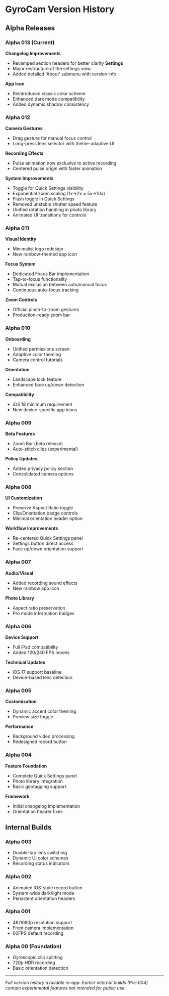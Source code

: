 # GyroCam Version History

## Alpha Releases

### Alpha 013 (Current)
**Changelog Improvements**  
- Revamped section headers for better clarity
**Settings**  
- Major restructure of the settings view  
- Added detailed 'About' submenu with version info  

**App Icon**  
- Reintroduced classic color scheme  
- Enhanced dark mode compatibility  
- Added dynamic shadow consistency  

### Alpha 012
**Camera Gestures**  
- Drag gesture for manual focus control  
- Long-press lens selector with theme-adaptive UI  

**Recording Effects**  
- Pulse animation now exclusive to active recording  
- Centered pulse origin with faster animation  

**System Improvements**  
- Toggle for Quick Settings visibility  
- Exponential zoom scaling (1x→2x = 5x→10x)  
- Flash toggle in Quick Settings  
- Removed unstable shutter speed feature  
- Unified rotation handling in photo library  
- Animated UI transitions for controls  

### Alpha 011
**Visual Identity**  
- Minimalist logo redesign  
- New rainbow-themed app icon  

**Focus System**  
- Dedicated Focus Bar implementation  
- Tap-to-focus functionality  
- Mutual exclusion between auto/manual focus  
- Continuous auto-focus tracking  

**Zoom Controls**  
- Official pinch-to-zoom gestures  
- Production-ready zoom bar  

### Alpha 010
**Onboarding**  
- Unified permissions screen  
- Adaptive color theming  
- Camera control tutorials  

**Orientation**  
- Landscape lock feature  
- Enhanced face up/down detection  

**Compatibility**  
- iOS 18 minimum requirement  
- New device-specific app icons  

### Alpha 009
**Beta Features**  
- Zoom Bar (beta release)  
- Auto-stitch clips (experimental)  

**Policy Updates**  
- Added privacy policy section  
- Consolidated camera options  

### Alpha 008
**UI Customization**  
- Preserve Aspect Ratio toggle  
- Clip/Orientation badge controls  
- Minimal orientation header option  

**Workflow Improvements**  
- Re-centered Quick Settings panel  
- Settings button direct access  
- Face up/down orientation support  

### Alpha 007
**Audio/Visual**  
- Added recording sound effects  
- New rainbow app icon  

**Photo Library**  
- Aspect ratio preservation  
- Pro mode information badges  

### Alpha 006
**Device Support**  
- Full iPad compatibility  
- Added 120/240 FPS modes  

**Technical Updates**  
- iOS 17 support baseline  
- Device-based lens detection  

### Alpha 005
**Customization**  
- Dynamic accent color theming  
- Preview size toggle  

**Performance**  
- Background video processing  
- Redesigned record button  

### Alpha 004
**Feature Foundation**  
- Complete Quick Settings panel  
- Photo library integration  
- Basic geotagging support  

**Framework**  
- Initial changelog implementation  
- Orientation header fixes  

## Internal Builds

### Alpha 003
- Double-tap lens switching  
- Dynamic UI color schemes  
- Recording status indicators  

### Alpha 002
- Animated iOS-style record button  
- System-wide dark/light mode  
- Persistent orientation headers  

### Alpha 001
- 4K/1080p resolution support  
- Front camera implementation  
- 60FPS default recording  

### Alpha 00 (Foundation)
- Gyroscopic clip splitting  
- 720p HDR recording  
- Basic orientation detection

---

*Full version history available in-app. Earlier internal builds (Pre-004) contain experimental features not intended for public use.*
